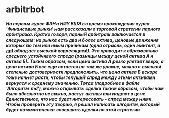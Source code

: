 # arbitrbot
##### На первом курсе ФЭНа НИУ ВШЭ во время прохождения курса 'Финансовые рынки' нам рассказали о торговой стратегии парного арбитража. Кратко говоря, парный арбитраж заключается в следующем: на рынке есть два и более актива, ценовые движения которых по тем или иным причинам (одна отрасль, один эмитент, и др) обладает высокой корреляцией). Это приводит к образованию среднего устойчивого спреда (разницы между ценой актива А и актива Б). Таким образом, если цена актива А резко улетает вверх, а цена актива Б все еще остается на том же уровне, можно с высокой степенью достоверности предположить, что цена актива Б вскоре тоже начнет расти, чтобы текущий спред между этими активами вернулся к среднему значению. Тогда (подробнее в файле 'Алгоритм.md'), можно открывать сделки таким образом, чтобы нам было абсолютно не важно, растут активы или падают в цене. Единственное, что нас будет интересовать - спред между ними. Чтобы проверить эту теорию, я решил написать алгоритм, который будет автоматически совершать сделки по этой стратегии
